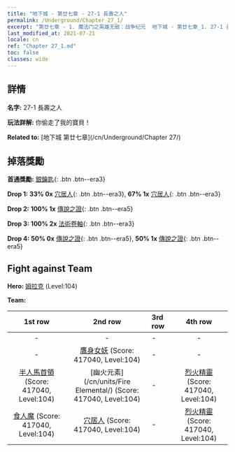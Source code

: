 ```yaml
---
title: "地下城 - 第廿七章 - 27-1 長壽之人"
permalink: /Underground/Chapter 27_1/
excerpt: "第廿七章 - 1. 魔法门之英雄无敌：战争纪元  地下城 - 第廿七章_1. 27-1 長壽之人"
last_modified_at: 2021-07-21
locale: cn
ref: "Chapter 27_1.md"
toc: false
classes: wide
---
```


## 詳情

 **名字:** 27-1 長壽之人

 **玩法詳解:**       你偷走了我的寶貝！

 **Related to:** [地下城 第廿七章](/cn/Underground/Chapter 27/)

## 掉落獎勵

 **首通獎勵:** [銀鑰匙](/cn/Items/con_693/){: .btn .btn--era3}

 **Drop 1:** **33% 0x** [穴居人](/cn/Items/unt_244/){: .btn .btn--era3}, **67% 1x** [穴居人](/cn/Items/unt_244/){: .btn .btn--era3}

 **Drop 2:** **100% 1x** [傳說之證](/cn/Items/mat_102/){: .btn .btn--era5}

 **Drop 3:** **100% 2x** [法術卷軸](/cn/Items/con_694/){: .btn .btn--era3}

 **Drop 4:** **50% 0x** [傳說之證](/cn/Items/mat_95/){: .btn .btn--era5}, **50% 1x** [傳說之證](/cn/Items/mat_95/){: .btn .btn--era5}


## Fight against Team
 **Hero:** [姆拉克](/cn/heroes/Mullich/) (Level:104)

 **Team:**


  | 1st row | 2nd row | 3rd row | 4th row |
  |:----:|:----:|:----|:----:|
  | - | - | - | - |
  | - | [鷹身女妖](/cn/units/Harpy/) (Score: 417040, Level:104)  | - | - |
  | [半人馬首領](/cn/units/Centaur/) (Score: 417040, Level:104)  | [幽火元素](/cn/units/Fire Elemental/) (Score: 417040, Level:104)  | - | [烈火精靈](/cn/units/Efreeti/) (Score: 417040, Level:104)  |
  | [食人魔](/cn/units/Ogre/) (Score: 417040, Level:104)  | [穴居人](/cn/units/Troglodyte/) (Score: 417040, Level:104)  | - | [烈火精靈](/cn/units/Efreeti/) (Score: 417040, Level:104)  |


